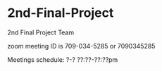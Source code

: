 # 2nd-Final-Project
2nd Final Project Team
<br>
<p>zoom meeting ID is 709-034-5285 or 7090345285<p>
<p>Meetings schedule: ?-? ??:??-??:??pm</p>
  
